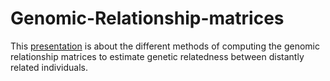 # Genomic-Relationship-matrices

This [presentation](https://github.com/sudhaveturi/Genomic-Relationship-matrices/blob/master/G_Matrices_YV.pdf) is about the different methods of computing the genomic relationship matrices to estimate genetic relatedness between distantly related individuals.
